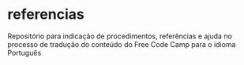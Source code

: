 # referencias
Repositório para indicação de procedimentos, referências e ajuda no processo de tradução do conteúdo do Free Code Camp para o idioma Português
